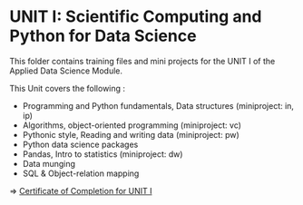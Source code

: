 # UNIT I: Scientific Computing and Python for Data Science

This folder contains training files and mini projects for the UNIT I of the Applied Data Science Module. 


This Unit covers the following :

- Programming and Python fundamentals, Data structures (miniproject: in, ip)
- Algorithms, object-oriented programming (miniproject: vc)
- Pythonic style, Reading and writing data (miniproject: pw)
- Python data science packages
- Pandas, Intro to statistics (miniproject: dw)
- Data munging
- SQL & Object-relation mapping


=> [Certificate of Completion for UNIT I](https://www.youracclaim.com/badges/62949980-9bd6-49fb-b9fc-6c207dde8401/public_url)
